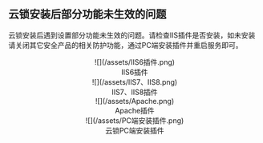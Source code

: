 ## 云锁安装后部分功能未生效的问题

云锁安装后遇到设置部分功能未生效的问题。请检查IIS插件是否安装，如未安装请关闭其它安全产品的相关防护功能，通过PC端安装插件并重启服务即可。
<center>![](/assets/IIS6插件.png)
<center>IIS6插件
<center>![](/assets/IIS7、IIS8.png)
<center>IIS7、IIS8插件
<center>![](/assets/Apache.png)
<center>Apache插件
<center>![](/assets/PC端安装插件.png)
<center>云锁PC端安装插件